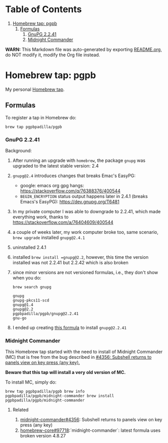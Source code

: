 
# Table of Contents

1.  [Homebrew tap: pgpb](#orga75f59d)
    1.  [Formulas](#orgc203f78)
        1.  [GnuPG 2.2.41](#orgca74c71)
        2.  [Midnight Commander](#org69bc09f)

**WARN:** This Markdown file was auto-generated by exporting [README.org](README.md),
do NOT modify it, modify the Org file instead.


<a id="orga75f59d"></a>

# Homebrew tap: pgpb

My personal [Homebrew tap](https://docs.brew.sh/How-to-Create-and-Maintain-a-Tap).


<a id="orgc203f78"></a>

## Formulas

To register a tap in Homebrew do:

    brew tap pgpbpadilla/pgpb 


<a id="orgca74c71"></a>

### GnuPG 2.2.41

Background:

1.  After running an upgrade with `homebrew`, the package `gnupg`
    was upgraded to the latest stable version: 2.4
2.  `gnupg@2.4` introduces changes that breaks Emac's EasyPG:
    -   google: emacs org gpg hangs:
        <https://stackoverflow.com/q/76388376/400544>
    -   `BEGIN_ENCRYPTION` status output happens later in 2.4.1 (breaks
        Emacs's EasyPG): <https://dev.gnupg.org/T6481>
3.  In my private computer I was able to downgrade to 2.2.41, which
    made everything work, thanks to
    <https://stackoverflow.com/a/76404609/400544>
4.  a couple of weeks later, my work computer broke too, same
    scenario, `brew upgrade` installed `gnupg@2.4.1`
5.  uninstalled 2.4.1
6.  installed `brew install =gnupg@2.2`, however, this time the
    version installed was not 2.2.41 but 2.2.42 which is also
    broken
7.  since minor versions are not versioned formulas, i.e., they
    don't show when you do:
    
        brew search gnupg
    
        gnupg
        gnupg-pkcs11-scd
        gnupg@1.4
        gnupg@2.2
        pgpbpadilla/pgpb/gnupg@2.2.41
        gnu-go
8.  I ended up creating [this formula](Formula/gnupg@2.2.41.rb) to install `gnupg@2.2.41`


<a id="org69bc09f"></a>

### Midnight Commander

This Homebrew tap started with the need to install of Midnight
Commander (MC) that is free from the bug described in [#4356: Subshell
returns to panels view on key press (any
key).](<http://midnight-commander.org/ticket/4356>)

****Beware that this tap will install a very old version of MC.****

To install MC, simply do:

    brew tap pgpbpadilla/pgpb brew info
    pgpbpadilla/pgpb/midnight-commander brew install
    pgpbpadilla/pgpb/midnight-commander

1.  Related

    1.  [midnight-commander#4356](http://midnight-commander.org/ticket/4356): Subshell returns to panels view on key
        press (any key)
    2.  [homebrew-core#97718](https://github.com/Homebrew/homebrew-core/issues/97718):\`midnight-commander\`: latest formula uses
        broken version 4.8.27

